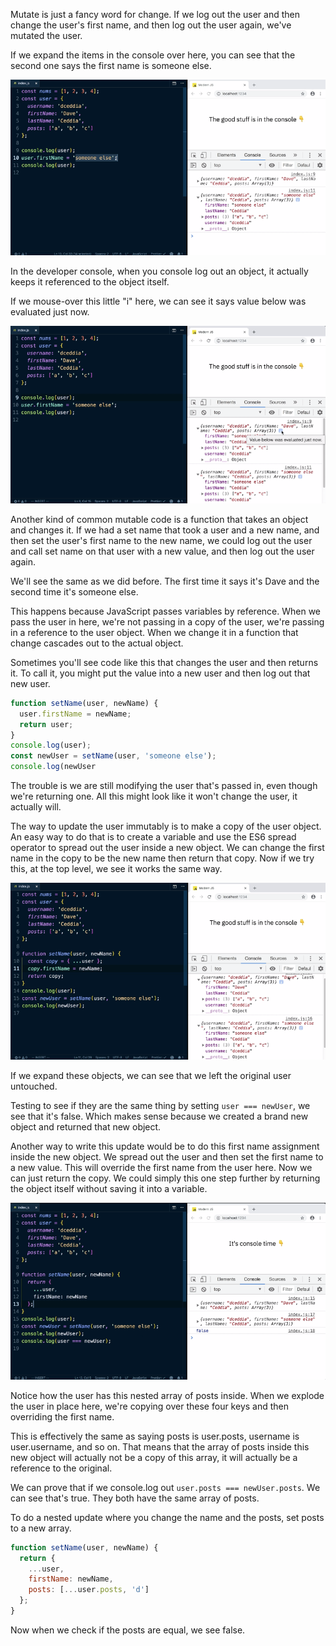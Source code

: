 Mutate is just a fancy word for change. If we log out the user and then change the user's first name, and then log out the user again, we've mutated the user.

If we expand the items in the console over here, you can see that the second one says the first name is someone else. 

![](./pictures/Screen_Shot_2019-11-04_at_2.18.34_PM.png)

In the developer console, when you console log out an object, it actually keeps it referenced to the object itself.

If we mouse-over this little "i" here, we can see it says value below was evaluated just now. 

![](./pictures/Screen_Shot_2019-11-04_at_2.21.02_PM.png)

Another kind of common mutable code is a function that takes an object and changes it. If we had a set name that took a user and a new name, and then set the user's first name to the new name, we could log out the user and call set name on that user with a new value, and then log out the user again.

We'll see the same as we did before. The first time it says it's Dave and the second time it's someone else. 

This happens because JavaScript passes variables by reference. When we pass the user in here, we're not passing in a copy of the user, we're passing in a reference to the user object. When we change it in a function that change cascades out to the actual object.

Sometimes you'll see code like this that changes the user and then returns it. To call it, you might put the value into a new user and then log out that new user.

```js
function setName(user, newName) {
  user.firstName = newName;
  return user;
}
console.log(user);
const newUser = setName(user, 'someone else');
console.log(newUser
```

The trouble is we are still modifying the user that's passed in, even though we're returning one. All this might look like it won't change the user, it actually will. 

The way to update the user immutably is to make a copy of the user object. An easy way to do that is to create a variable and use the ES6 spread operator to spread out the user inside a new object. We can change the first name in the copy to be the new name then return that copy. Now if we try this, at the top level, we see it works the same way.

![](./pictures/Screen_Shot_2019-11-04_at_3.40.12_PM.png)

If we expand these objects, we can see that we left the original user untouched. 

Testing to see if they are the same thing by setting `user === newUser`, we see that it's false. Which makes sense because we created a brand new object and returned that new object.

Another way to write this update would be to do this first name assignment inside the new object. We spread out the user and then set the first name to a new value. This will override the first name from the user here. Now we can just return the copy. We could simply this one step further by returning the object itself without saving it into a variable.

![](./pictures/Screen_Shot_2019-11-04_at_3.43.13_PM.png)

Notice how the user has this nested array of posts inside. When we explode the user in place here, we're copying over these four keys and then overriding the first name.

This is effectively the same as saying posts is user.posts, username is user.username, and so on. That means that the array of posts inside this new object will actually not be a copy of this array, it will actually be a reference to the original.

We can prove that if we console.log out `user.posts === newUser.posts`. We can see that's true. They both have the same array of posts.

To do a nested update where you change the name and the posts, set posts to a new array. 

```js
function setName(user, newName) {
  return {
    ...user,
    firstName: newName,
    posts: [...user.posts, 'd']
  };
}
```

Now when we check if the posts are equal, we see false.